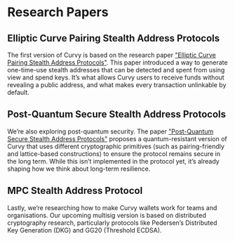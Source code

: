 # Research Papers

## Elliptic Curve Pairing Stealth Address Protocols
The first version of Curvy is based on the research paper ["Elliptic Curve Pairing Stealth Address Protocols"](https://arxiv.org/abs/2312.12131). This paper introduced a way to generate one-time-use stealth addresses that can be detected and spent from using view and spend keys. It’s what allows Curvy users to receive funds without revealing a public address, and what makes every transaction unlinkable by default.

## Post-Quantum Secure Stealth Address Protocols
We’re also exploring post-quantum security. The paper ["Post-Quantum Secure Stealth Address Protocols"](https://eprint.iacr.org/2025/112.pdf) proposes a quantum-resistant version of Curvy that uses different cryptographic primitives (such as pairing-friendly and lattice-based constructions) to ensure the protocol remains secure in the long term. While this isn’t implemented in the protocol yet, it’s already shaping how we think about long-term resilience.

## MPC Stealth Address Protocol
Lastly, we’re researching how to make Curvy wallets work for teams and organisations. Our upcoming multisig version is based on distributed cryptography research, particularly protocols like Pedersen’s Distributed Key Generation (DKG) and GG20 (Threshold ECDSA).

